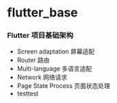 # flutter_base

### Flutter  项目基础架构

- Screen adaptation 屏幕适配
- Router 路由
- Multi-language 多语言适配
- Network 网络请求
- Page State Process 页面状态处理
- testtest
